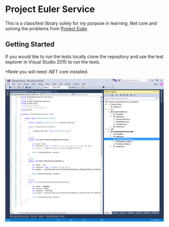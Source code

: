 # Project Euler Service
This is a class/test library solely for my purpose in learning .Net core and solving the problems from [Project Euler](https://projecteuler.net/archives).

## Getting Started
If you would like to run the tests locally clone the repository and use the test explorer in Visual Studio 2015 to run the tests.

*Note you will need .NET core installed.

![alt tag](sample.png)

